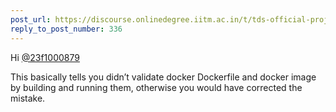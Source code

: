 ```yaml
---
post_url: https://discourse.onlinedegree.iitm.ac.in/t/tds-official-project1-discrepencies/171141/340
reply_to_post_number: 336
---
```

Hi [@23f1000879](/u/23f1000879)

This basically tells you didn’t validate docker Dockerfile and docker image by building and running them, otherwise you would have corrected the mistake.